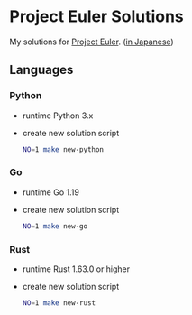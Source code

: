 Project Euler Solutions
===

My solutions for [Project Euler](https://projecteuler.net/). ([in Japanese](http://odz.sakura.ne.jp/projecteuler/))

Languages
---

### Python

- runtime Python 3.x
- create new solution script

  ```bash
  NO=1 make new-python
  ```

### Go

- runtime Go 1.19
- create new solution script

  ```bash
  NO=1 make new-go
  ```
  
### Rust

- runtime Rust 1.63.0 or higher
- create new solution script

  ```bash
  NO=1 make new-rust
  ```
